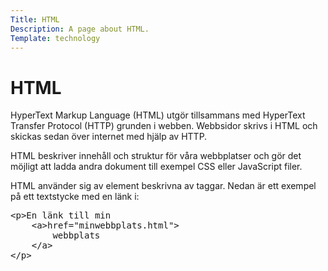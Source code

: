 ```yaml
---
Title: HTML
Description: A page about HTML.
Template: technology
---
```


HTML
==================

HyperText Markup Language (HTML) utgör tillsammans med HyperText Transfer Protocol (HTTP) grunden i webben. Webbsidor skrivs i HTML och skickas sedan över internet med hjälp av HTTP.

HTML beskriver innehåll och struktur för våra webbplatser och gör det möjligt att ladda andra dokument till exempel CSS eller JavaScript filer.

HTML använder sig av element beskrivna av taggar. Nedan är ett exempel på ett textstycke med en länk i:

<pre><span>&lt;</span><span>p</span><span>&gt;</span>En länk till min
    <span>&lt;</span><span>a</span><span>&gt;</span><span>href</span>="<span>minwebbplats.html</span>"<span>&gt;</span>
        webbplats
    <span>&lt;/</span><span>a</span><span>&gt;</span>
<span>&lt;/</span><span>p</span><span>&gt;</span></pre>